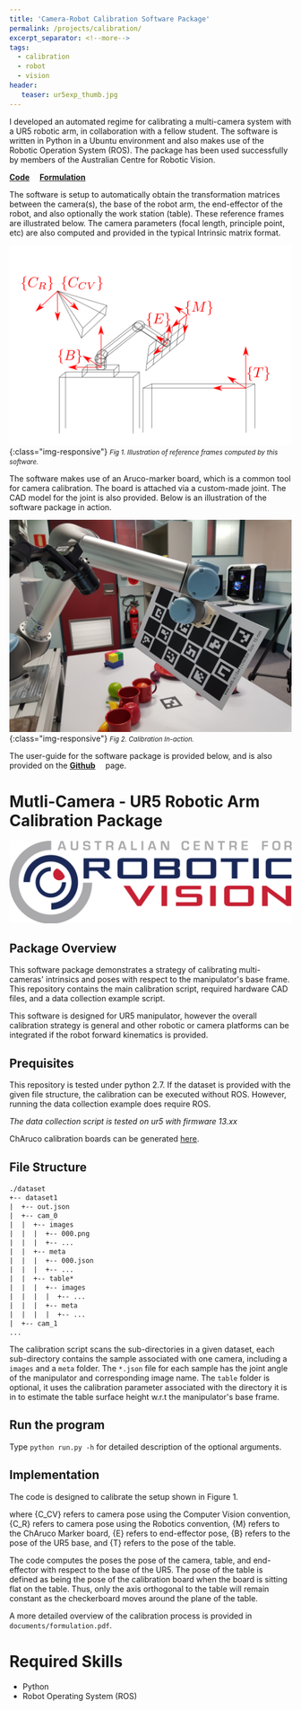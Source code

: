 ```yaml
---
title: 'Camera-Robot Calibration Software Package'
permalink: /projects/calibration/
excerpt_separator: <!--more-->
tags:
  - calibration
  - robot
  - vision
header:
   teaser: ur5exp_thumb.jpg
---
```


I developed an automated regime for calibrating a multi-camera system with a UR5 robotic arm, in collaboration with a fellow student.
The software is written in Python in a Ubuntu environment and also makes use of the Robotic Operation System (ROS). 
The package has been used successfully by members of the Australian Centre for Robotic Vision.

<!--more-->

<a href="https://github.com/kennege/ur5_multicam_calib" target="_blank"><b>Code</b></a>&emsp;
<a href="http://kennege.github.io/files/ur5calibdoc.pdf" target="_blank"><b>Formulation</b></a>&emsp;

The software is setup to automatically obtain the transformation matrices between the camera(s), the base of the robot arm, the end-effector of the robot, and also optionally the work station (table). These reference frames are illustrated below. The camera parameters (focal length, principle point, etc) are also computed and provided in the typical Intrinsic matrix format.

![acrv](/images/ur5calib.png){:class="img-responsive"} 
<small><i>Fig 1. Illustration of reference frames computed by this software.</i></small>

The software makes use of an Aruco-marker board, which is a common tool for camera calibration. 
The board is attached via a custom-made joint.
The CAD model for the joint is also provided.
Below is an illustration of the software package in action.

![acrv](/images/ur5exp.jpg){:class="img-responsive"} 
<small><i>Fig 2. Calibration In-action.</i></small>

The user-guide for the software package is provided below, and is also provided on the <a href="https://github.com/kennege/ur5_multicam_calib" target="_blank"><b>Github</b></a>&emsp;
 page.

# Mutli-Camera - UR5 Robotic Arm Calibration Package

![optional caption text](/images/acrv_logo.png)

## Package Overview
This software package demonstrates a strategy of calibrating
multi-cameras' intrinsics and poses with respect to the manipulator's base frame.
This repository contains the main calibration script, required hardware CAD files,
and a data collection example script.

This software is designed for UR5 manipulator, however the overall
calibration strategy is general and other robotic or camera platforms can be integrated
if the robot forward kinematics is provided.

## Prequisites
This repository is tested under python 2.7. 
If the dataset is provided with the given  file structure,
 the calibration can be executed without ROS. However, running the data 
 collection example does require ROS. 

*The data collection script is tested on ur5 with firmware 13.xx*

ChAruco calibration boards can be generated [here][board].

## File Structure
```
./dataset
+-- dataset1
|  +-- out.json
|  +-- cam_0
|  |  +-- images
|  |  |  +-- 000.png
|  |  |  +-- ...
|  |  +-- meta
|  |  |  +-- 000.json
|  |  |  +-- ...
|  |  +-- table*
|  |  |  +-- images
|  |  |  |  +-- ...
|  |  |  +-- meta
|  |  |  |  +-- ...
|  +-- cam_1
... 
```
The calibration script scans the sub-directories in a given dataset, each sub-directory
contains the sample associated with one camera, including a `images` and a `meta` folder.
The `*.json` file for each sample has the
joint angle of the manipulator and corresponding image name. The `table` folder is optional, 
it uses the calibration parameter associated with the directory it is in to estimate the 
table surface height w.r.t the manipulator's base frame.

## Run the program
Type `python run.py -h` for detailed description of the optional arguments.

## Implementation
The code is designed to calibrate the setup shown in Figure 1.

where {C_CV} refers to camera pose using the Computer Vision convention, {C_R} refers to camera pose using the Robotics convention, {M} refers to the ChAruco Marker board, {E} refers to end-effector pose, {B} refers to the pose of the UR5 base, and {T} refers to the pose of the table.

The code computes the poses the pose of the camera, table, and end-effector with respect to the base of the UR5. The pose of the table is defined as being the pose of the calibration board when the board is sitting flat on the table. Thus, only the axis orthogonal to the table will remain constant as the checkerboard moves around the plane of the table.

A more detailed overview of the calibration process is provided in `documents/formulation.pdf`.

[cv]: https://opencv.org/ "OpenCV"
[ros]: http://wiki.ros.org/ur_kin_py "ur_kin_py"
[zed]: https://github.com/stereolabs/zed-ros-wrapper "zed"
[pg]: http://wiki.ros.org/pointgrey_camera_driver "pointgrey"
[board]: https://calib.io/pages/camera-calibration-pattern-generator "calib.io"

# Required Skills
* Python
* Robot Operating System (ROS)

